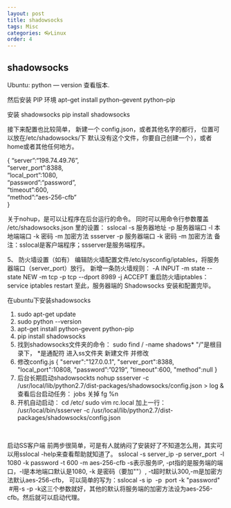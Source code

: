 ```yaml
---
layout: post
title: shadowsocks
tags: Misc
categories: 👓Linux
order: 4
---
```



## shadowsocks
Ubuntu:
python — version    查看版本. 

然后安装 PIP 环境
apt–get install python–gevent python–pip

安装  shadowsocks
pip install shadowsocks


接下来配置也比较简单，
新建一个 config.json，或者其他名字的都行，
位置可以放在/etc/shadowsocks/下
默认没有这个文件，你要自己创建一个），或者home或者其他任何地方。


{
“server”:“198.74.49.76”,  
“server_port”:8388,  
“local_port”:1080,  
“password”:“password”,  
“timeout”:600,  
“method”:“aes-256-cfb”  
}


关于nohup，是可以让程序在后台运行的命令。
同时可以用命令行参数覆盖 /etc/shadowsocks.json 里的设置：
sslocal -s 服务器地址 -p 服务器端口 -l 本地端端口 -k 密码 -m 加密方法
ssserver -p 服务器端口 -k 密码 -m 加密方法
备注：sslocal是客户端程序；ssserver是服务端程序。


5、 防火墙设置（如有）
编辑防火墙配置文件/etc/sysconfig/iptables，将服务器端口（server_port）放行。
新增一条防火墙规则：
-A INPUT -m state --state NEW -m tcp -p tcp --dport 8989 -j ACCEPT
重启防火墙iptables：
service iptables restart
至此，服务器端的 Shadowsocks 安装和配置完毕。




在ubuntu下安装shadowsocks
1. sudo apt-get update
2. sudo python --version
3. apt-get install python-gevent python-pip
4. pip install shadowsocks
5. 找到shadowsocks文件夹的命令： sudo find / -name shadows* "/"是根目录下， *是通配符
进入ss文件夹 新建文件 并修改
6. 修改config.js
{
"server":"127.0.0.1",
"server_port":8388,
"local_port":10808,
"password”:”0219“,
"timeout":600,
"method":null
}
7. 后台长期启动shadowsockts
nohup ssserver -c /usr/local/lib/python2.7/dist-packages/shadowsocks/config.json \> log &
查看后台启动任务： jobs
关掉 fg %n
 
8. 开机自动启动：
cd /etc/
sudo vim rc.local
加上一行：
/usr/local/bin/ssserver -c /usr/local/lib/python2.7/dist-packages/shadowsocks/config.json
 

 

启动SS客户端
前两步很简单，可是有人就纳闷了安装好了不知道怎么用，其实可以用sslocal -help来查看帮助就知道了。
sslocal -s server_ip -p server_port  -l 1080 -k password -t 600 -m aes-256-cfb
-s表示服务IP, -pt指的是服务端的端口，-l是本地端口默认是1080, -k 是密码（要加""）, -t超时默认300,-m是加密方法默认aes-256-cfb，
可以简单的写为：sslocal -s ip  -p  port -k "password"    #用-s -p -k这三个参数就好，其他的默认将服务端的加密方法设为aes-256-cfb。然后就可以启动代理。




